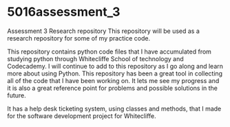 # 5016assessment_3
Assessment 3 Research repository
This repository will be used as a research repository for some of my practice code.

This repository contains python code files that I have accumulated from studying python through Whitecliffe School of technology and Codecademy.
I will continue to add to this repository as I go along and learn more about using Python. This repository has been a great tool in collecting all of the code that I have been working on. It lets me see my progress and it is also a great reference point for problems and possible solutions in the future. 

It has a help desk ticketing system, using classes and methods, that I made for the software development project for Whitecliffe.
